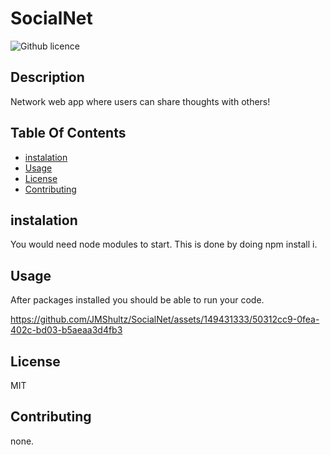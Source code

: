 # SocialNet

![Github licence](http://img.shields.io/badge/license-MIT-blue.svg)
  ## Description
  Network web app where users can share thoughts with others!

  ## Table Of Contents
  * [instalation](#instalation)
  * [Usage](#Usage)
  * [License](#License)
  * [Contributing](#Contributing)


  ## instalation
  
  You would need node modules to start. This is done by doing npm install i.
  
  ## Usage
  After packages installed you should be able to run your code.
  


https://github.com/JMShultz/SocialNet/assets/149431333/50312cc9-0fea-402c-bd03-b5aeaa3d4fb3



  
  ## License
  MIT
  
  ## Contributing
  
  none.

